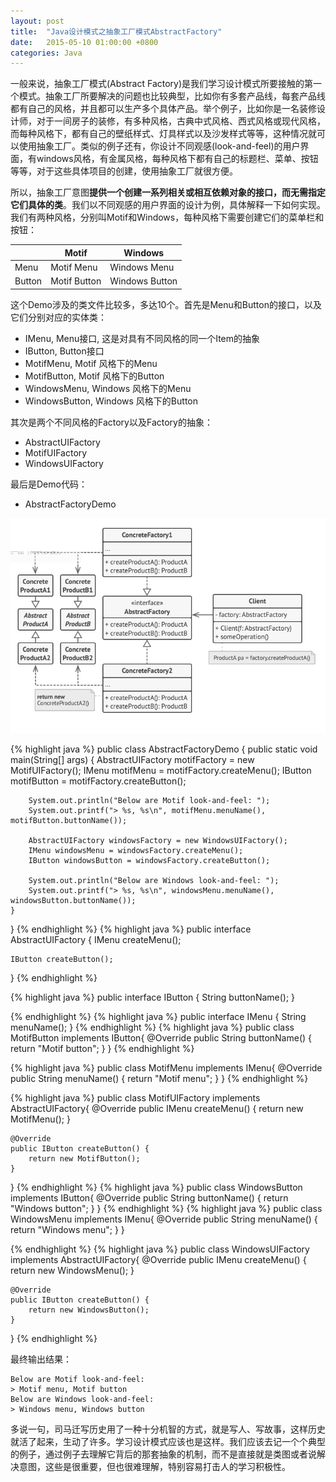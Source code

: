 ```yaml
---
layout: post
title:  "Java设计模式之抽象工厂模式AbstractFactory"
date:   2015-05-10 01:00:00 +0800
categories: Java
--- 
```


一般来说，抽象工厂模式(Abstract Factory)是我们学习设计模式所要接触的第一个模式。抽象工厂所要解决的问题也比较典型，比如你有多套产品线，每套产品线都有自己的风格，并且都可以生产多个具体产品。举个例子，比如你是一名装修设计师，对于一间房子的装修，有多种风格，古典中式风格、西式风格或现代风格，而每种风格下，都有自己的壁纸样式、灯具样式以及沙发样式等等，这种情况就可以使用抽象工厂。类似的例子还有，你设计不同观感(look-and-feel)的用户界面，有windows风格，有金属风格，每种风格下都有自己的标题栏、菜单、按钮等等，对于这些具体项目的创建，使用抽象工厂就很方便。

所以，抽象工厂意图**提供一个创建一系列相关或相互依赖对象的接口，而无需指定它们具体的类**。我们以不同观感的用户界面的设计为例，具体解释一下如何实现。我们有两种风格，分别叫Motif和Windows，每种风格下需要创建它们的菜单栏和按钮：

|        | Motif   | Windows |
| ----   | ----    | ----    |
| Menu    | Motif Menu  | Windows Menu  |
| Button  | Motif Button| Windows Button|


这个Demo涉及的类文件比较多，多达10个。首先是Menu和Button的接口，以及它们分别对应的实体类：
 
* IMenu, Menu接口, 这是对具有不同风格的同一个Item的抽象
* IButton, Button接口
* MotifMenu, Motif 风格下的Menu
* MotifButton, Motif 风格下的Button
* WindowsMenu, Windows 风格下的Menu
* WindowsButton, Windows 风格下的Button

其次是两个不同风格的Factory以及Factory的抽象：

* AbstractUIFactory
* MotifUIFactory
* WindowsUIFactory

最后是Demo代码：
* AbstractFactoryDemo

![pic](/images/2015-05-10-abstractfactory.png)

{% highlight java %}
public class AbstractFactoryDemo {
    public static void main(String[] args) {
        AbstractUIFactory motifFactory = new MotifUIFactory();
        IMenu motifMenu = motifFactory.createMenu();
        IButton motifButton = motifFactory.createButton();

        System.out.println("Below are Motif look-and-feel: ");
        System.out.printf("> %s, %s\n", motifMenu.menuName(), motifButton.buttonName());

        AbstractUIFactory windowsFactory = new WindowsUIFactory();
        IMenu windowsMenu = windowsFactory.createMenu();
        IButton windowsButton = windowsFactory.createButton();

        System.out.println("Below are Windows look-and-feel: ");
        System.out.printf("> %s, %s\n", windowsMenu.menuName(), windowsButton.buttonName());
    }
}
{% endhighlight %}
{% highlight java %}
public interface AbstractUIFactory {
    IMenu createMenu();

    IButton createButton();
}
{% endhighlight %}

{% highlight java %}
public interface IButton {
    String buttonName();
}

{% endhighlight %}
{% highlight java %}
public interface IMenu {
    String menuName();
}
{% endhighlight %}
{% highlight java %}
public class MotifButton implements IButton{
    @Override
    public String buttonName() {
        return "Motif button";
    }
}
{% endhighlight %}


{% highlight java %}
public class MotifMenu implements IMenu{
    @Override
    public String menuName() {
        return "Motif menu";
    }
}
{% endhighlight %}

{% highlight java %}
public class MotifUIFactory implements AbstractUIFactory{
    @Override
    public IMenu createMenu() {
        return new MotifMenu();
    }

    @Override
    public IButton createButton() {
        return new MotifButton();
    }
}
{% endhighlight %}
{% highlight java %}
public class WindowsButton implements IButton{
    @Override
    public String buttonName() {
        return "Windows button";
    }
}
{% endhighlight %}
{% highlight java %}
public class WindowsMenu implements IMenu{
    @Override
    public String menuName() {
        return "Windows menu";
    }
}

{% endhighlight %}
{% highlight java %}
public class WindowsUIFactory implements AbstractUIFactory{
    @Override
    public IMenu createMenu() {
        return new WindowsMenu();
    }

    @Override
    public IButton createButton() {
        return new WindowsButton();
    }
}
{% endhighlight %}

最终输出结果：
```
Below are Motif look-and-feel: 
> Motif menu, Motif button
Below are Windows look-and-feel: 
> Windows menu, Windows button
```

多说一句，司马迁写历史用了一种十分机智的方式，就是写人、写故事，这样历史就活了起来，生动了许多。学习设计模式应该也是这样。我们应该去记一个个典型的例子，通过例子去理解它背后的那套抽象的机制，而不是直接就是类图或者说解决意图，这些是很重要，但也很难理解，特别容易打击人的学习积极性。

